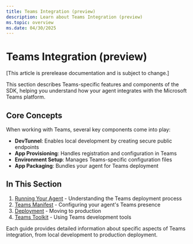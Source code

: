 ```yaml
---
title: Teams Integration (preview)
description: Learn about Teams Integration (preview)
ms.topic: overview
ms.date: 04/30/2025
---
```


# Teams Integration (preview)

[This article is prerelease documentation and is subject to change.]

This section describes Teams-specific features and components of the SDK, helping you understand how your agent integrates with the Microsoft Teams platform.

## Core Concepts

When working with Teams, several key components come into play:

- **DevTunnel**: Enables local development by creating secure public endpoints
- **App Provisioning**: Handles registration and configuration in Teams
- **Environment Setup**: Manages Teams-specific configuration files
- **App Packaging**: Bundles your agent for Teams deployment

## In This Section

1. [Running Your Agent](./running-agent.md) - Understanding the Teams deployment process
2. [Teams Manifest](./manifest.md) - Configuring your agent's Teams presence
3. [Deployment](./deployment.md) - Moving to production
4. [Teams Toolkit](./teams-toolkit.md) - Using Teams development tools

Each guide provides detailed information about specific aspects of Teams integration, from local development to production deployment.